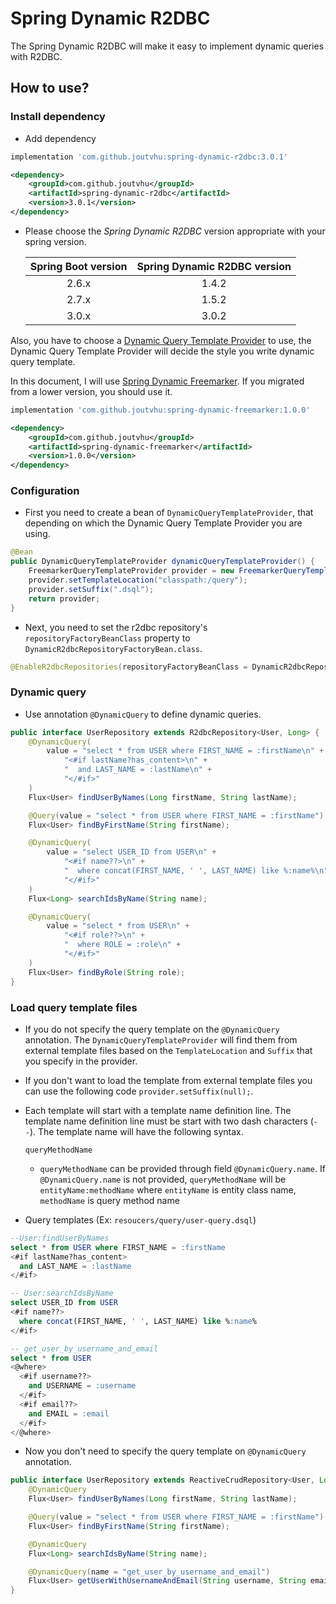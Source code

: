 # Spring Dynamic R2DBC

The Spring Dynamic R2DBC will make it easy to implement dynamic queries with R2DBC.

## How to use?

### Install dependency

- Add dependency

```groovy
implementation 'com.github.joutvhu:spring-dynamic-r2dbc:3.0.1'
```

```xml
<dependency>
    <groupId>com.github.joutvhu</groupId>
    <artifactId>spring-dynamic-r2dbc</artifactId>
    <version>3.0.1</version>
</dependency>
```

- Please choose the _Spring Dynamic R2DBC_ version appropriate with your spring version.

  | Spring Boot version | Spring Dynamic R2DBC version |
  |:----------:|:-------------:|
  | 2.6.x | 1.4.2 |
  | 2.7.x | 1.5.2 |
  | 3.0.x | 3.0.2 |

Also, you have to choose a [Dynamic Query Template Provider](https://github.com/joutvhu/spring-dynamic-commons#dynamic-query-template-provider) to use,
the Dynamic Query Template Provider will decide the style you write dynamic query template.

In this document, I will use [Spring Dynamic Freemarker](https://github.com/joutvhu/spring-dynamic-freemarker).
If you migrated from a lower version, you should use it.

```groovy
implementation 'com.github.joutvhu:spring-dynamic-freemarker:1.0.0'
```

```xml
<dependency>
    <groupId>com.github.joutvhu</groupId>
    <artifactId>spring-dynamic-freemarker</artifactId>
    <version>1.0.0</version>
</dependency>
```

### Configuration

- First you need to create a bean of `DynamicQueryTemplateProvider`, that depending on which the Dynamic Query Template Provider you are using.

```java
@Bean
public DynamicQueryTemplateProvider dynamicQueryTemplateProvider() {
    FreemarkerQueryTemplateProvider provider = new FreemarkerQueryTemplateProvider();
    provider.setTemplateLocation("classpath:/query");
    provider.setSuffix(".dsql");
    return provider;
}
```

- Next, you need to set the r2dbc repository's `repositoryFactoryBeanClass` property to `DynamicR2dbcRepositoryFactoryBean.class`.

```java
@EnableR2dbcRepositories(repositoryFactoryBeanClass = DynamicR2dbcRepositoryFactoryBean.class)
```

### Dynamic query

- Use annotation `@DynamicQuery` to define dynamic queries.

```java
public interface UserRepository extends R2dbcRepository<User, Long> {
    @DynamicQuery(
        value = "select * from USER where FIRST_NAME = :firstName\n" +
            "<#if lastName?has_content>\n" +
            "  and LAST_NAME = :lastName\n" +
            "</#if>"
    )
    Flux<User> findUserByNames(Long firstName, String lastName);

    @Query(value = "select * from USER where FIRST_NAME = :firstName")
    Flux<User> findByFirstName(String firstName);

    @DynamicQuery(
        value = "select USER_ID from USER\n" +
            "<#if name??>\n" +
            "  where concat(FIRST_NAME, ' ', LAST_NAME) like %:name%\n" +
            "</#if>"
    )
    Flux<Long> searchIdsByName(String name);

    @DynamicQuery(
        value = "select * from USER\n" +
            "<#if role??>\n" +
            "  where ROLE = :role\n" +
            "</#if>"
    )
    Flux<User> findByRole(String role);
}
```

### Load query template files

- If you do not specify the query template on the `@DynamicQuery` annotation.
  The `DynamicQueryTemplateProvider` will find them from external template files based on the `TemplateLocation` and `Suffix` that you specify in the provider.

- If you don't want to load the template from external template files you can use the following code `provider.setSuffix(null);`.

- Each template will start with a template name definition line. The template name definition line must be start with two dash characters (`--`). The template name will have the following syntax.

  ```
  queryMethodName
  ```

  - `queryMethodName` can be provided through field `@DynamicQuery.name`. If `@DynamicQuery.name` is not provided, `queryMethodName` will be `entityName:methodName` where `entityName` is entity class name, `methodName` is query method name

- Query templates (Ex: `resoucers/query/user-query.dsql`)

```sql
--User:findUserByNames
select * from USER where FIRST_NAME = :firstName
<#if lastName?has_content>
  and LAST_NAME = :lastName
</#if>

-- User:searchIdsByName
select USER_ID from USER
<#if name??>
  where concat(FIRST_NAME, ' ', LAST_NAME) like %:name%
</#if>

-- get_user_by_username_and_email
select * from USER
<@where>
  <#if username??>
    and USERNAME = :username
  </#if>
  <#if email??>
    and EMAIL = :email
  </#if>
</@where>
```

- Now you don't need to specify the query template on `@DynamicQuery` annotation.

```java
public interface UserRepository extends ReactiveCrudRepository<User, Long> {
    @DynamicQuery
    Flux<User> findUserByNames(Long firstName, String lastName);

    @Query(value = "select * from USER where FIRST_NAME = :firstName")
    Flux<User> findByFirstName(String firstName);

    @DynamicQuery
    Flux<Long> searchIdsByName(String name);

    @DynamicQuery(name = "get_user_by_username_and_email")
    Flux<User> getUserWithUsernameAndEmail(String username, String email);
}
```
